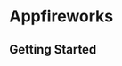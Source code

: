 Appfireworks
==================================

Getting Started
----------------------------------
